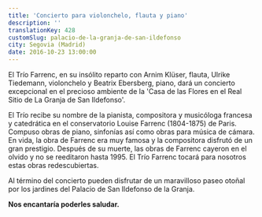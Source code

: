 ```yaml
---
title: 'Concierto para violonchelo, flauta y piano'
description: ''
translationKey: 428
customSlug: palacio-de-la-granja-de-san-ildefonso
city: Segovia (Madrid)
date: 2016-10-23 13:00:00
---
```


El Trío Farrenc, en su insólito reparto con Arnim Klüser, flauta, Ulrike Tiedemann, violonchelo y Beatrix Ebersberg, piano, dará un concierto excepcional en el precioso ambiente de la 'Casa de las Flores en el Real Sitio de La Granja de San Ildefonso'.

El Trío recibe su nombre de la pianista, compositora y musicóloga francesa y catedrática en el conservatorio Louise Farrenc (1804-1875) de Paris. Compuso obras de piano, sinfonías así como obras para música de cámara. En vida, la obra de Farrenc era muy famosa y la compositora disfrutó de un gran prestigio. Después de su muerte, las obras de Farrenc cayeron en el olvido y no se reeditaron hasta 1995. El Trío Farrenc tocará para nosotros estas obras redescubiertas.

Al término del concierto pueden disfrutar de un maravilloso paseo otoñal por los jardines del Palacio de San Ildefonso de la Granja.

<strong>Nos encantaría poderles saludar. </strong>
